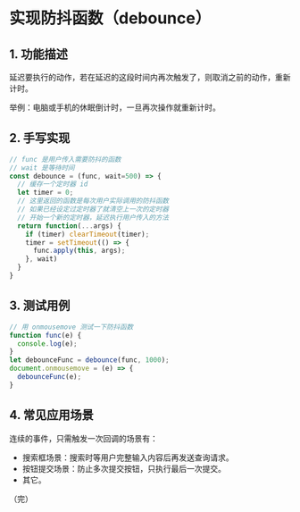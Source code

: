 # 实现防抖函数（debounce）

## 1. 功能描述

延迟要执行的动作，若在延迟的这段时间内再次触发了，则取消之前的动作，重新计时。

举例：电脑或手机的休眠倒计时，一旦再次操作就重新计时。

## 2. 手写实现

```javascript
// func 是用户传入需要防抖的函数
// wait 是等待时间
const debounce = (func, wait=500) => {
  // 缓存一个定时器 id
  let timer = 0;
  // 这里返回的函数是每次用户实际调用的防抖函数
  // 如果已经设定过定时器了就清空上一次的定时器
  // 开始一个新的定时器，延迟执行用户传入的方法
  return function(...args) {
    if (timer) clearTimeout(timer);
    timer = setTimeout(() => {
      func.apply(this, args);
    }, wait)
  }
}
```

## 3. 测试用例

```javascript
// 用 onmousemove 测试一下防抖函数
function func(e) {
  console.log(e);
}
let debounceFunc = debounce(func, 1000);
document.onmousemove = (e) => {
  debounceFunc(e);
}
```

## 4. 常见应用场景

连续的事件，只需触发一次回调的场景有：

* 搜索框场景：搜索时等用户完整输入内容后再发送查询请求。
* 按钮提交场景：防止多次提交按钮，只执行最后一次提交。
* 其它。

（完）
